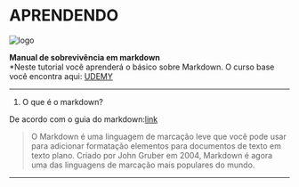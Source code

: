 # APRENDENDO
![logo](https://blog.apiki.com/wp-content/uploads/sites/2/2016/07/markdown-815x400.png)


**Manual de sobrevivência em markdown**  
*Neste tutorial você aprenderá o básico sobre Markdown.   O curso base você encontra aqui: [UDEMY](https://www.udemy.com/aprenda-markdown/learn/lecture/12217288#overview)

-------------------------------------------------------------------------
1. O que é o markdown?  

De acordo com o guia do markdown:[link](https://www.markdownguide.org/book)

>O Markdown é uma linguagem de marcação leve que você pode usar para adicionar formatação
elementos para documentos de texto em texto plano. Criado por John Gruber em 2004, Markdown é
agora uma das linguagens de marcação mais populares do mundo.
-----------------------------------------------
